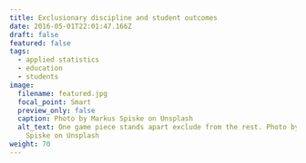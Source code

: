 ```yaml
---
title: Exclusionary discipline and student outcomes
date: 2016-05-01T22:01:47.166Z
draft: false
featured: false
tags:
  - applied statistics
  - education
  - students
image:
  filename: featured.jpg
  focal_point: Smart
  preview_only: false
  caption: Photo by Markus Spiske on Unsplash
  alt_text: One game piece stands apart exclude from the rest. Photo by Markus
    Spiske on Unsplash
weight: 70
---
```


